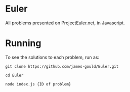 # Euler
All problems presented on ProjectEuler.net, in Javascript.

# Running

To see the solutions to each problem, run as:

```
git clone https://github.com/james-gould/Euler.git

cd Euler

node index.js {ID of problem}
```